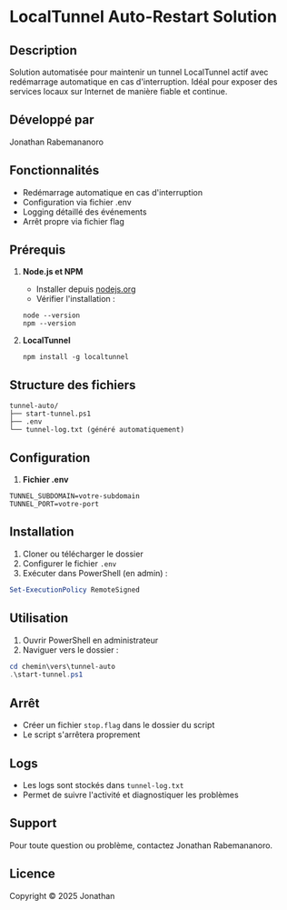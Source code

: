 # LocalTunnel Auto-Restart Solution

## Description
Solution automatisée pour maintenir un tunnel LocalTunnel actif avec redémarrage automatique en cas d'interruption. Idéal pour exposer des services locaux sur Internet de manière fiable et continue.

## Développé par
Jonathan Rabemananoro

## Fonctionnalités
- Redémarrage automatique en cas d'interruption
- Configuration via fichier .env
- Logging détaillé des événements
- Arrêt propre via fichier flag

## Prérequis
1. **Node.js et NPM**
   - Installer depuis [nodejs.org](https://nodejs.org/)
   - Vérifier l'installation :
   ```batch
   node --version
   npm --version
   ```

2. **LocalTunnel**
   ```batch
   npm install -g localtunnel
   ```

## Structure des fichiers
```
tunnel-auto/
├── start-tunnel.ps1
├── .env
└── tunnel-log.txt (généré automatiquement)
```

## Configuration
1. **Fichier .env**
```properties
TUNNEL_SUBDOMAIN=votre-subdomain
TUNNEL_PORT=votre-port
```

## Installation
1. Cloner ou télécharger le dossier
2. Configurer le fichier `.env`
3. Exécuter dans PowerShell (en admin) :
```powershell
Set-ExecutionPolicy RemoteSigned
```

## Utilisation
1. Ouvrir PowerShell en administrateur
2. Naviguer vers le dossier :
```powershell
cd chemin\vers\tunnel-auto
.\start-tunnel.ps1
```

## Arrêt
- Créer un fichier `stop.flag` dans le dossier du script
- Le script s'arrêtera proprement

## Logs
- Les logs sont stockés dans `tunnel-log.txt`
- Permet de suivre l'activité et diagnostiquer les problèmes

## Support
Pour toute question ou problème, contactez Jonathan Rabemananoro.

## Licence
Copyright © 2025 Jonathan